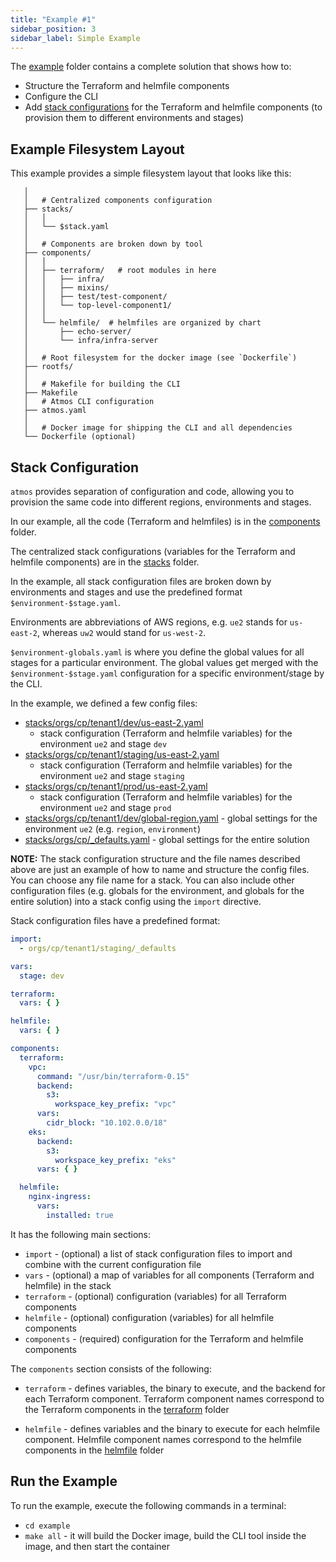 ```yaml
---
title: "Example #1"
sidebar_position: 3
sidebar_label: Simple Example
---
```


The [example](https://github.com/cloudposse/atmos/tree/master/examples/complete) folder contains a complete solution that shows how to:

- Structure the Terraform and helmfile components
- Configure the CLI
- Add [stack configurations](https://github.com/cloudposse/atmos/tree/master/examples/complete/stacks) for the Terraform and helmfile components (to
  provision them to different environments and stages)

## Example Filesystem Layout

This example provides a simple filesystem layout that looks like this:

```console
   │  
   │   # Centralized components configuration
   ├── stacks/
   │   │
   │   └── $stack.yaml
   │  
   │   # Components are broken down by tool
   ├── components/
   │   │
   │   ├── terraform/   # root modules in here
   │   │   ├── infra/
   │   │   ├── mixins/
   │   │   ├── test/test-component/
   │   │   └── top-level-component1/
   │   │
   │   └── helmfile/  # helmfiles are organized by chart
   │       ├── echo-server/
   │       └── infra/infra-server
   │  
   │   # Root filesystem for the docker image (see `Dockerfile`)
   ├── rootfs/
   │
   │   # Makefile for building the CLI
   ├── Makefile
   │   # Atmos CLI configuration
   ├── atmos.yaml
   │  
   │   # Docker image for shipping the CLI and all dependencies
   └── Dockerfile (optional)
```

## Stack Configuration

`atmos` provides separation of configuration and code, allowing you to provision the same code into different regions, environments and stages.

In our example, all the code (Terraform and helmfiles) is in
the [components](https://github.com/cloudposse/atmos/tree/master/examples/complete/components) folder.

The centralized stack configurations (variables for the Terraform and helmfile components) are in
the [stacks](https://github.com/cloudposse/atmos/tree/master/examples/complete/stacks) folder.

In the example, all stack configuration files are broken down by environments and stages and use the predefined format `$environment-$stage.yaml`.

Environments are abbreviations of AWS regions, e.g. `ue2` stands for `us-east-2`, whereas `uw2` would stand for `us-west-2`.

`$environment-globals.yaml` is where you define the global values for all stages for a particular environment.
The global values get merged with the `$environment-$stage.yaml` configuration for a specific environment/stage by the CLI.

In the example, we defined a few config files:

- [stacks/orgs/cp/tenant1/dev/us-east-2.yaml](https://github.com/cloudposse/atmos/tree/master/examples/complete/stacks/orgs/cp/tenant1/dev/us-east-2.yaml)
  - stack configuration (Terraform and helmfile variables) for the environment `ue2` and stage `dev`
- [stacks/orgs/cp/tenant1/staging/us-east-2.yaml](https://github.com/cloudposse/atmos/tree/master/examples/complete/stacks/orgs/cp/tenant1/staging/us-east-2.yaml)
  - stack configuration (Terraform and helmfile variables) for the environment `ue2` and stage `staging`
- [stacks/orgs/cp/tenant1/prod/us-east-2.yaml](https://github.com/cloudposse/atmos/tree/master/examples/complete/stacks/orgs/cp/tenant1/prod/us-east-2.yaml)
  - stack configuration (Terraform and helmfile variables) for the environment `ue2` and stage `prod`
- [stacks/orgs/cp/tenant1/dev/global-region.yaml](https://github.com/cloudposse/atmos/tree/master/examples/complete/stacks/ue2-globals.yaml) - global
  settings for the environment `ue2` (e.g. `region`, `environment`)
- [stacks/orgs/cp/_defaults.yaml](https://github.com/cloudposse/atmos/blob/master/examples/complete/stacks/orgs/cp/_defaults.yaml) - global settings
  for the entire solution

__NOTE:__ The stack configuration structure and the file names described above are just an example of how to name and structure the config files.
You can choose any file name for a stack. You can also include other configuration files (e.g. globals for the environment, and globals for the entire
solution)
into a stack config using the `import` directive.

Stack configuration files have a predefined format:

```yaml
import:
  - orgs/cp/tenant1/staging/_defaults

vars:
  stage: dev

terraform:
  vars: { }

helmfile:
  vars: { }

components:
  terraform:
    vpc:
      command: "/usr/bin/terraform-0.15"
      backend:
        s3:
          workspace_key_prefix: "vpc"
      vars:
        cidr_block: "10.102.0.0/18"
    eks:
      backend:
        s3:
          workspace_key_prefix: "eks"
      vars: { }

  helmfile:
    nginx-ingress:
      vars:
        installed: true
```

It has the following main sections:

- `import` - (optional) a list of stack configuration files to import and combine with the current configuration file
- `vars` - (optional) a map of variables for all components (Terraform and helmfile) in the stack
- `terraform` - (optional) configuration (variables) for all Terraform components
- `helmfile` - (optional) configuration (variables) for all helmfile components
- `components` - (required) configuration for the Terraform and helmfile components

The `components` section consists of the following:

- `terraform` - defines variables, the binary to execute, and the backend for each Terraform component.
  Terraform component names correspond to the Terraform components in
  the [terraform](https://github.com/cloudposse/atmos/tree/master/examples/complete/components/terraform) folder

- `helmfile` - defines variables and the binary to execute for each helmfile component.
  Helmfile component names correspond to the helmfile components in
  the [helmfile](https://github.com/cloudposse/atmos/tree/master/examples/complete/components/helmfile) folder

## Run the Example

To run the example, execute the following commands in a terminal:

- `cd example`
- `make all` - it will build the Docker image, build the CLI tool inside the image, and then start the container
